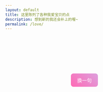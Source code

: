 ```yaml
---
layout: default
title: 这里陈列了各种我爱宝贝的点
description: 想到新的我还会补上的喔~
permalink: /love/
---
```


<style>
.love-note {
  width: 100%;
  border: none;
  background: none;
  resize: none;
  padding: 0;
  margin-bottom: 1.5em;
  font-size: 1.4em;
  line-height: 1.8;
  text-align: center;
  font-family: "Segoe UI", "Comic Sans MS", cursive;
  
  /* 渐变文字 */
  background: linear-gradient(to right, #ff69b4, #dda0dd);
  -webkit-background-clip: text;
  -webkit-text-fill-color: transparent;
  
  /* 动画过渡 */
  transition: opacity 0.5s ease;
}
button {
  display: block;
  margin: 20px auto;
  padding: 10px 20px;
  font-size: 1.1em;
  border: none;
  border-radius: 8px;
  background: linear-gradient(45deg, #ff69b4, #dda0dd);
  color: white;
  cursor: pointer;
  transition: background 0.3s ease;
}
button:hover {
  background: linear-gradient(45deg, #dda0dd, #ff69b4);
}
</style>

<textarea id="loveText" class="love-note" readonly></textarea>
<button onclick="nextLoveNote()">换一句</button>

<script>
const loveNotes = [
  "我爱宝贝的眼睛，哭或笑的时候总是闪着惹人怜爱的光芒",
  "我爱宝贝的嘴唇，软软的甜甜的像一块让人垂涎欲滴的软糖",
  "我爱宝贝的睫毛，当我用脸蹭宝贝时，宝贝轻轻开合眼眸用睫毛挠我的脸",
  "我爱宝贝的头发，永远带着一股令我安心的香气",
  "我爱宝贝的脸颊，滑滑嫩嫩软软弹弹，我恨不得多长几张嘴来亲它",
  "我爱宝贝的脖颈和锁骨，每次看到宝贝我都忍不住凑过去探索它们",
  "我爱宝贝的舌尖，带着温润的液体和湿热的气息，我的心也被它给缠住了"
];

let currentIndex = -1;
const textArea = document.getElementById("loveText");

function nextLoveNote() {
  let newIndex;
  do {
    newIndex = Math.floor(Math.random() * loveNotes.length);
  } while (newIndex === currentIndex);
  
  currentIndex = newIndex;
  
  textArea.style.opacity = 0;
  setTimeout(() => {
    textArea.value = loveNotes[currentIndex];
    textArea.style.opacity = 1;
  }, 300);
}

// 初始化时显示一句
nextLoveNote();
</script>

